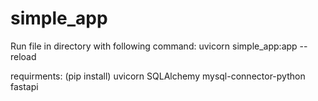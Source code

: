 # simple_app

Run file in directory with following command:
uvicorn simple_app:app --reload


requirments:
(pip install)
uvicorn
SQLAlchemy
mysql-connector-python
fastapi
